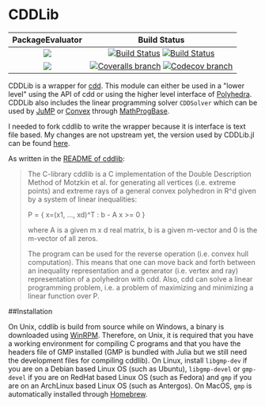 # CDDLib

| **PackageEvaluator** | **Build Status** |
|:--------------------:|:----------------:|
| [![][pkg-0.5-img]][pkg-0.5-url] | [![Build Status][build-img]][build-url] [![Build Status][winbuild-img]][winbuild-url] |
| [![][pkg-0.6-img]][pkg-0.6-url] | [![Coveralls branch][coveralls-img]][coveralls-url] [![Codecov branch][codecov-img]][codecov-url] |

CDDLib is a wrapper for [cdd](https://www.inf.ethz.ch/personal/fukudak/cdd_home/). This module can either be used in a "lower level" using the API of cdd or using the higher level interface of [Polyhedra](https://github.com/JuliaPolyhedra/Polyhedra.jl).
CDDLib also includes the linear programming solver `CDDSolver` which can be used by [JuMP](https://github.com/JuliaOpt/JuMP.jl) or [Convex](https://github.com/JuliaOpt/Convex.jl) through [MathProgBase](https://github.com/JuliaOpt/MathProgBase.jl).

I needed to fork cddlib to write the wrapper because it is interface is text file based.
My changes are not upstream yet, the version used by CDDLib.jl can be found [here](https://github.com/blegat/cddlib).

As written in the [README of cddlib](ftp://ftp.ifor.math.ethz.ch/pub/fukuda/cdd/README.libcdd):
> The C-library  cddlib is a C implementation of the Double Description
> Method of Motzkin et al. for generating all vertices (i.e. extreme points)
> and extreme rays of a general convex polyhedron in R^d given by a system
> of linear inequalities:
>
>    P = { x=(x1, ..., xd)^T :  b - A  x  >= 0 }
>
> where  A  is a given m x d real matrix, b is a given m-vector
> and 0 is the m-vector of all zeros.
>
> The program can be used for the reverse operation (i.e. convex hull
> computation).  This means that  one can move back and forth between
> an inequality representation  and a generator (i.e. vertex and ray)
> representation of a polyhedron with cdd.  Also, cdd can solve a linear
> programming problem, i.e. a problem of maximizing and minimizing
> a linear function over P.

##Installation

On Unix, cddlib is build from source while on Windows, a binary is downloaded using [WinRPM](https://github.com/JuliaPackaging/WinRPM.jl).
Therefore, on Unix, it is required that you have a working environment for compiling C programs and that you have the headers file of GMP installed (GMP is bundled with Julia but we still need the development files for compiling cddlib).
On Linux, install `libgmp-dev` if you are on a Debian based Linux OS (such as Ubuntu), `libgmp-devel` or `gmp-devel` if you are on RedHat based Linux OS (such as Fedora) and `gmp` if you are on an ArchLinux based Linux OS (such as Antergos).
On MacOS, `gmp` is automatically installed through [Homebrew](https://github.com/JuliaPackaging/Homebrew.jl).

[pkg-0.5-img]: http://pkg.julialang.org/badges/CDDLib_0.5.svg
[pkg-0.5-url]: http://pkg.julialang.org/?pkg=CDDLib
[pkg-0.6-img]: http://pkg.julialang.org/badges/CDDLib_0.6.svg
[pkg-0.6-url]: http://pkg.julialang.org/?pkg=CDDLib

[build-img]: https://travis-ci.org/JuliaPolyhedra/CDDLib.jl.svg?branch=master
[build-url]: https://travis-ci.org/JuliaPolyhedra/CDDLib.jl
[winbuild-img]: https://ci.appveyor.com/api/projects/status/s03l5r1o96l9acha?svg=true
[winbuild-url]: https://ci.appveyor.com/project/JuliaPolyhedra/cddlib-jl
[coveralls-img]: https://coveralls.io/repos/github/JuliaPolyhedra/CDDLib.jl/badge.svg?branch=master
[coveralls-url]: https://coveralls.io/github/JuliaPolyhedra/CDDLib.jl?branch=master
[codecov-img]: http://codecov.io/github/JuliaPolyhedra/CDDLib.jl/coverage.svg?branch=master
[codecov-url]: http://codecov.io/github/JuliaPolyhedra/CDDLib.jl?branch=master
